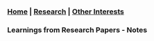 ### [Home](README.md) | [Research](research_projects.md) | [Other Interests](other_interests.md)

### Learnings from Research Papers - Notes
